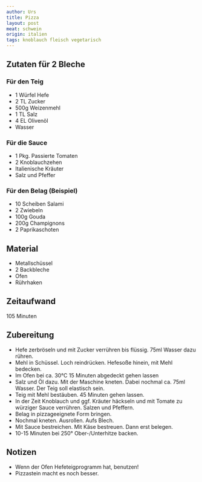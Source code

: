 ```yaml
---
author: Urs
title: Pizza
layout: post
meat: schwein
origin: italien
tags: knoblauch fleisch vegetarisch
---
```

## Zutaten für 2 Bleche
### Für den Teig
 * 1 Würfel Hefe
 * 2 TL Zucker
 * 500g Weizenmehl
 * 1 TL Salz
 * 4 EL Olivenöl
 * Wasser

### Für die Sauce
 * 1 Pkg. Passierte Tomaten
 * 2 Knoblauchzehen
 * Italienische Kräuter
 * Salz und Pfeffer

### Für den Belag (Beispiel)
 * 10 Scheiben Salami
 * 2 Zwiebeln
 * 100g Gouda
 * 200g Champignons
 * 2 Paprikaschoten

## Material
 * Metallschüssel
 * 2 Backbleche
 * Ofen
 * Rührhaken

## Zeitaufwand
 105 Minuten

## Zubereitung
 * Hefe zerbröseln und mit Zucker verrühren bis flüssig. 75ml Wasser dazu rühren.
 * Mehl in Schüssel. Loch reindrücken. Hefesoße hinein, mit Mehl bedecken.
 * Im Ofen bei ca. 30°C 15 Minuten abgedeckt gehen lassen
 * Salz und Öl dazu. Mit der Maschine kneten. Dabei nochmal ca. 75ml Wasser. Der Teig soll elastisch sein.
 * Teig mit Mehl bestäuben. 45 Minuten gehen lassen.
 * In der Zeit Knoblauch und ggf. Kräuter häckseln und mit Tomate zu würziger Sauce verrühren. Salzen und Pfeffern.
 * Belag in pizzageeignete Form bringen.
 * Nochmal kneten. Ausrollen. Aufs Blech.
 * Mit Sauce bestreichen. Mit Käse bestreuen. Dann erst belegen.
 * 10-15 Minuten bei 250° Ober-/Unterhitze backen.

## Notizen
 * Wenn der Ofen Hefeteigprogramm hat, benutzen!
 * Pizzastein macht es noch besser.

